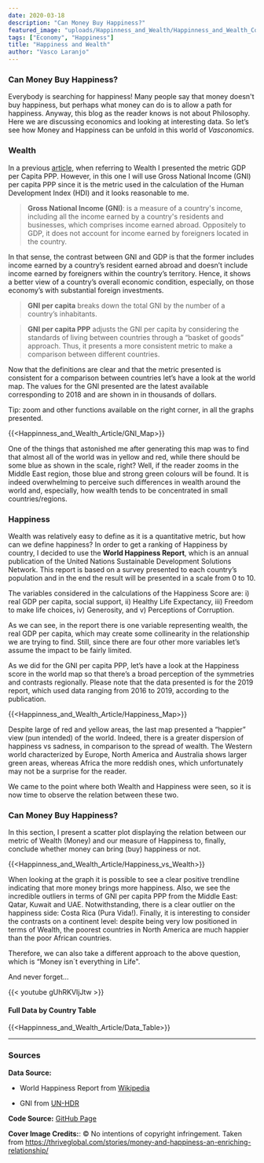 ```yaml
---
date: 2020-03-18
description: "Can Money Buy Happiness?"
featured_image: "uploads/Happinness_and_Wealth/Happinness_and_Wealth_Cover.jpg"
tags: ["Economy", "Happiness"]
title: "Happiness and Wealth"
author: "Vasco Laranjo"
---
```


### Can Money Buy Happiness?

Everybody is searching for happiness! Many people say that money doesn't buy happiness, but perhaps what money can do is to allow a path for happiness. Anyway, this blog as the reader knows is not about Philosophy. Here we are discussing economics and looking at interesting data. So let’s see how Money and Happiness can be unfold in this world of *Vasconomics*.

### Wealth

In a previous [article]( https://vasconomics.com/post/economic_wealth_and_climate/), when referring to Wealth I presented the metric GDP per Capita PPP. However, in this one I will use Gross National Income (GNI) per capita PPP since it is the metric used in the calculation of the Human Development Index (HDI) and it looks reasonable to me.

> **Gross National Income (GNI)**: is a measure of a country's income, including all the income earned by a country's residents and businesses, which comprises income earned abroad. Oppositely to GDP, it does not account for income earned by foreigners located in the country.

In that sense, the contrast between GNI and GDP is that the former includes income earned by a country’s resident earned abroad and doesn’t include income earned by foreigners within the country’s territory. Hence, it shows a better view of a country’s overall economic condition, especially, on those economy’s with substantial foreign investments.

> **GNI per capita** breaks down the total GNI by the number of a country’s inhabitants.

> **GNI per capita PPP** adjusts the GNI per capita by considering the standards of living between countries through a “basket of goods” approach. Thus, it presents a more consistent metric to make a comparison between different countries.

Now that the definitions are clear and that the metric presented is consistent for a comparison between countries let’s have a look at the world map. The values for the GNI presented are the latest available corresponding to 2018 and are shown in in thousands of dollars.

Tip: zoom and other functions available on the right corner, in all the graphs presented.

{{<Happinness_and_Wealth_Article/GNI_Map>}}

One of the things that astonished me after generating this map was to find that almost all of the world was in yellow and red, while there should be some blue as shown in the scale, right? Well, if the reader zooms in the Middle East region, those blue and strong green colours will be found. It is indeed overwhelming to perceive such differences in wealth around the world and, especially, how wealth tends to be concentrated in small countries/regions.

### Happiness

Wealth was relatively easy to define as it is a quantitative metric, but how can we define happiness?
In order to get a ranking of Happiness by country, I decided to use the **World Happiness Report**, which is an annual publication of the United Nations Sustainable Development Solutions Network. This report is based on a survey presented to each country’s population and in the end the result will be presented in a scale from 0 to 10. 

The variables considered in the calculations of the Happiness Score are: i) real GDP per capita, social support, ii) Healthy Life Expectancy, iii) Freedom to make life choices, iv) Generosity, and v) Perceptions of Corruption.

As we can see, in the report there is one variable representing wealth, the real GDP per capita, which may create some collinearity in the relationship we are trying to find. Still, since there are four other more variables let’s assume the impact to be fairly limited.

As we did for the GNI per capita PPP, let’s have a look at the Happiness score in the world map so that there’s a broad perception of the symmetries and contrasts regionally. Please note that the data presented is for the 2019 report, which used data ranging from 2016 to 2019, according to the publication.

{{<Happinness_and_Wealth_Article/Happiness_Map>}}

Despite large of red and yellow areas, the last map presented a “happier” view (pun intended) of the world. Indeed, there is a greater dispersion of happiness vs sadness, in comparison to the spread of wealth. The Western world characterized by Europe, North America and Australia shows larger green areas, whereas Africa the more reddish ones, which unfortunately may not be a surprise for the reader.

We came to the point where both Wealth and Happiness were seen, so it is now time to observe the relation between these two.

### Can Money Buy Happiness?

In this section, I present a scatter plot displaying the relation between our metric of Wealth (Money) and our measure of Happiness to, finally, conclude whether money can bring (buy) happiness or not.

{{<Happinness_and_Wealth_Article/Happiness_vs_Wealth>}}

When looking at the graph it is possible to see a clear positive trendline indicating that more money brings more happiness. Also, we see the incredible outliers in terms of GNI per capita PPP from the Middle East: Qatar, Kuwait and UAE. Notwithstanding, there is a clear outlier on the happiness side: Costa Rica (Pura Vida!). Finally, it is interesting to consider the contrasts on a continent level: despite being very low positioned in terms of Wealth, the poorest countries in North America are much happier than the poor African countries.

Therefore, we can also take a different approach to the above question, which is “Money isn´t everything in Life".

And never forget…

{{< youtube gUhRKVIjJtw >}}

#### Full Data by Country Table

{{<Happinness_and_Wealth_Article/Data_Table>}}

---
### Sources

**Data Source:**

- World Happiness Report from [Wikipedia]( https://en.wikipedia.org/wiki/World_Happiness_Report#2019_World_Happiness_Report)

- GNI from [UN-HDR]( https://en.wikipedia.org/wiki/World_Happiness_Report#2019_World_Happiness_Report)

**Code Source:** 
[GitHub Page](https://github.com/vlaranjo/Vasconomics_Materials/tree/master/Articles/Happiness%20and%20Wealth)

**Cover Image Credits:**: © No intentions of copyright infringement. Taken from https://thriveglobal.com/stories/money-and-happiness-an-enriching-relationship/
